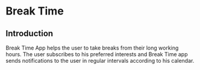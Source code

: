 # Break Time

## Introduction 

Break Time App helps the user to take breaks from their long working hours. The user subscribes to his preferred interests and Break Time app sends notifications to the user in regular intervals according to his calendar.